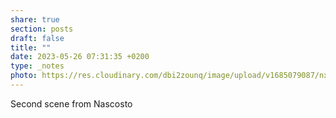 ```yaml
---
share: true
section: posts
draft: false
title: ""
date: 2023-05-26 07:31:35 +0200
type: _notes
photo: https://res.cloudinary.com/dbi2zounq/image/upload/v1685079087/nxzqtyev4bd2cftxm1jx.jpg
---
```


Second scene from Nascosto

